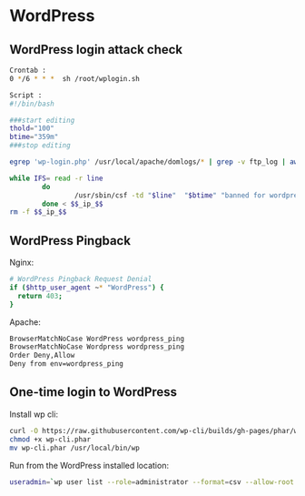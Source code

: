 # WordPress

## WordPress login attack check

```bash
Crontab :
0 */6 * * *  sh /root/wplogin.sh

Script :
#!/bin/bash

###start editing
thold="100"
btime="359m"
###stop editing

egrep 'wp-login.php' /usr/local/apache/domlogs/* | grep -v ftp_log | awk -F : '{print $2}' | awk '{print $1}' | sort | uniq -c | sort -n | awk -v limit="$thold" '$1 > limit{print $2}' > $$_ip_$$

while IFS= read -r line
        do
                /usr/sbin/csf -td "$line"  "$btime" "banned for wordpress attack"
        done < $$_ip_$$
rm -f $$_ip_$$
```

## WordPress Pingback

Nginx:

```bash
# WordPress Pingback Request Denial
if ($http_user_agent ~* "WordPress") {
  return 403;
}
```

Apache:

```bash
BrowserMatchNoCase WordPress wordpress_ping
BrowserMatchNoCase Wordpress wordpress_ping
Order Deny,Allow
Deny from env=wordpress_ping
```

## One-time login to WordPress

Install wp cli:

```bash
curl -O https://raw.githubusercontent.com/wp-cli/builds/gh-pages/phar/wp-cli.phar
chmod +x wp-cli.phar
mv wp-cli.phar /usr/local/bin/wp
```

Run from the WordPress installed location:

```bash
useradmin=`wp user list --role=administrator --format=csv --allow-root | cut -d',' -f2 | head -2 | tail -1` &&  wp plugin install one-time-login --activate --allow-root && wp user one-time-login $useradmin --allow-root && user=$(stat -c "%U" `pwd`) && chown $user.$user wp-content/ -R
```
